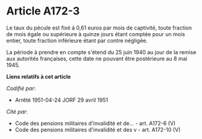 # Article A172-3

Le taux du pécule est fixé à 0,61 euros par mois de captivité, toute fraction de mois égale ou supérieure à quinze jours
étant comptée pour un mois entier, toute fraction inférieure étant par contre négligée.

La période à prendre en compte s'étend du 25 juin 1940 au jour de la remise aux autorités françaises, cette date ne pouvant
être postérieure au 8 mai 1945.

**Liens relatifs à cet article**

_Codifié par_:

  - Arrêté 1951-04-24 JORF 29 avril 1951

_Cité par_:

  - Code des pensions militaires d'invalidité et de... - art. A172-6 (V)
  - Code des pensions militaires d'invalidité et des v - art. A172-10 (V)
